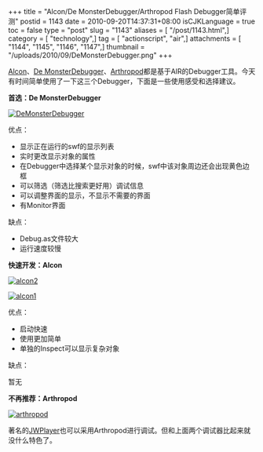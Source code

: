 +++
title = "Alcon/De MonsterDebugger/Arthropod Flash Debugger简单评测"
postid = 1143
date = 2010-09-20T14:37:31+08:00
isCJKLanguage = true
toc = false
type = "post"
slug = "1143"
aliases = [ "/post/1143.html",]
category = [ "technology",]
tag = [ "actionscript", "air",]
attachments = [ "1144", "1145", "1146", "1147",]
thumbnail = "/uploads/2010/09/DeMonsterDebugger.png"
+++


[Alcon](http://blog.hexagonstar.com/downloads/alcon/)、[De
MonsterDebugger](http://demonsterdebugger.com/)、[Arthropod](http://arthropod.stopp.se/)都是基于AIR的Debugger工具。今天有时间简单使用了一下这三个Debugger，下面是一些使用感受和选择建议。

**首选：De MonsterDebugger**

[![](/uploads/2010/09/DeMonsterDebugger.png "DeMonsterDebugger")](/uploads/2010/09/DeMonsterDebugger.png)

优点：

-   显示正在运行的swf的显示列表
-   实时更改显示对象的属性
-   在Debugger中选择某个显示对象的时候，swf中该对象周边还会出现黄色边框
-   可以筛选（筛选比搜索更好用）调试信息
-   可以调整界面的显示，不显示不需要的界面
-   有Monitor界面

缺点：<!--more-->

-   Debug.as文件较大
-   运行速度较慢

**快速开发：Alcon**

[![](/uploads/2010/09/alcon2.png "alcon2")](/uploads/2010/09/alcon2.png)

[![](/uploads/2010/09/alcon1.png "alcon1")](/uploads/2010/09/alcon1.png)

优点：

-   启动快速
-   使用更加简单
-   单独的Inspect可以显示复杂对象

缺点：

暂无

**不再推荐：Arthropod**

[![](/uploads/2010/09/arthropod.png "arthropod")](/uploads/2010/09/arthropod.png)

著名的[JWPlayer](http://www.longtailvideo.com/players/jw-flv-player/)也可以采用Arthropod进行调试。但和上面两个调试器比起来就没什么特色了。

